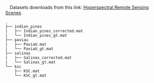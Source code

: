 &emsp;Datasets downloads from this link: [Hyperspectral Remote Sensing Scenes](http://www.ehu.eus/ccwintco/index.php/Hyperspectral_Remote_Sensing_Scenes). 

```
.
├── indian_pines
|   ├── Indian_pines_corrected.mat
|   └── Indian_pines_gt.mat
├── paviau
|   ├── PaviaU.mat
|   └── PaviaU_gt.mat
├── salinas
|   ├── Salinas_corrected.mat
|   └── Salinas_gt.mat
└── ksc
    ├── KSC.mat
    └── KSC_gt.mat
```

